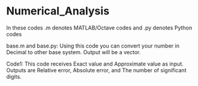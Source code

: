 # Numerical_Analysis

In these codes .m denotes MATLAB/Octave codes and .py denotes Python codes

base.m and base.py: Using this code you can convert your number in Decimal to other base system. Output will be a vector.

Code1: This code receives Exact value and Approximate value as input. Outputs are Relative error, Absolute error, and The number of significant digits.
